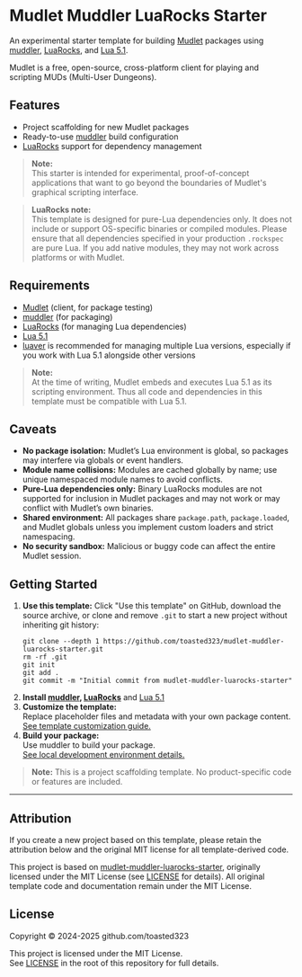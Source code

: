 # Mudlet Muddler LuaRocks Starter

An experimental starter template for building [Mudlet](https://www.mudlet.org/) 
packages using [muddler](https://github.com/demonnic/muddler), [LuaRocks](https://luarocks.org/), and [Lua 5.1](https://www.lua.org/versions.html#5.1).

Mudlet is a free, open-source, cross-platform client for playing and scripting 
MUDs (Multi-User Dungeons).

## Features

- Project scaffolding for new Mudlet packages
- Ready-to-use [muddler](https://github.com/demonnic/muddler) build configuration
- [LuaRocks](https://luarocks.org/) support for dependency management

> **Note:**  
> This starter is intended for experimental, proof-of-concept applications that
> want to go beyond the boundaries of Mudlet's graphical scripting interface.

> **LuaRocks note:**  
> This template is designed for pure-Lua dependencies only. It does not include 
> or support OS-specific binaries or compiled modules. Please ensure that all 
> dependencies specified in your production `.rockspec` are pure Lua. If you add
> native modules, they may not work across platforms or with Mudlet.

## Requirements

- [Mudlet](https://www.mudlet.org/) (client, for package testing)
- [muddler](https://github.com/demonnic/muddler) (for packaging)
- [LuaRocks](https://luarocks.org/) (for managing Lua dependencies)
- [Lua 5.1](https://www.lua.org/versions.html#5.1)
- [luaver](https://github.com/dhavalkapil/luaver) is recommended for managing multiple Lua versions,
  especially if you work with Lua 5.1 alongside other versions

> **Note:**  
> At the time of writing, Mudlet embeds and executes Lua 5.1 as its scripting
> environment. Thus all code and dependencies in this template must be
> compatible with Lua 5.1.

## Caveats

- **No package isolation:** Mudlet’s Lua environment is global, so packages
  may interfere via globals or event handlers.
- **Module name collisions:** Modules are cached globally by name; use unique
  namespaced module names to avoid conflicts.
- **Pure-Lua dependencies only:** Binary LuaRocks modules are not supported for
  inclusion in Mudlet packages and may not work or may conflict with Mudlet’s 
  own binaries.
- **Shared environment:** All packages share `package.path`, `package.loaded`,
  and Mudlet globals unless you implement custom loaders and strict namespacing.
- **No security sandbox:** Malicious or buggy code can affect the entire 
  Mudlet session.


## Getting Started

1. **Use this template:**
   Click "Use this template" on GitHub, download the source archive, or clone 
   and remove `.git` to start a new project without inheriting git history:
   ```
   git clone --depth 1 https://github.com/toasted323/mudlet-muddler-luarocks-starter.git
   rm -rf .git
   git init
   git add .
   git commit -m "Initial commit from mudlet-muddler-luarocks-starter"
   ```
2. **Install [muddler](https://github.com/demonnic/muddler), [LuaRocks](https://luarocks.org/)** and
   [Lua 5.1](https://www.lua.org/versions.html#5.1)
3. **Customize the template:**  
   Replace placeholder files and metadata with your own package content.  
   [See template customization guide.](docs/template-customization.md)
4. **Build your package:**  
   Use muddler to build your package.  
   [See local development environment details.](docs/local-dev-env.md)

> **Note:** This is a project scaffolding template. No product-specific code or
> features are included.

---

## Attribution

If you create a new project based on this template, please retain the  
attribution below and the original MIT license for all template-derived code.

This project is based on [mudlet-muddler-luarocks-starter](https://github.com/toasted323/mudlet-muddler-luarocks-starter), 
originally licensed under the MIT License (see [LICENSE](LICENSE) for details).
All original template code and documentation remain under the MIT License.

## License

Copyright © 2024-2025 github.com/toasted323

This project is licensed under the MIT License.  
See [LICENSE](LICENSE) in the root of this repository for full details.
